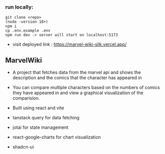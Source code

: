 ### run locally:
```
git clone <repo>
(node -version 18+)
npm i
cp .env.example .env
npm run dev -> server will start on localhost:5173
```

- visit deployed link : https://marvel-wiki-silk.vercel.app/

## MarvelWiki
 - A project that fetches data from the marvel api and shows the description and the comics that the character has      appeared in
- You can compare multiple characters based on the numbers of comics they have appeared in and view a graphical visualization of the comparision.

- Built using react and vite
- tanstack query for data fetching
- jotai for state management
- react-google-charts for chart visualization
- shadcn-ui
